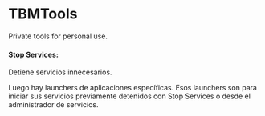 # TBMTools
Private tools for personal use.

#### Stop Services:
Detiene servicios innecesarios.

Luego hay launchers de aplicaciones específicas. Esos launchers son para iniciar sus servicios previamente detenidos con Stop Services o desde el administrador de servicios.
